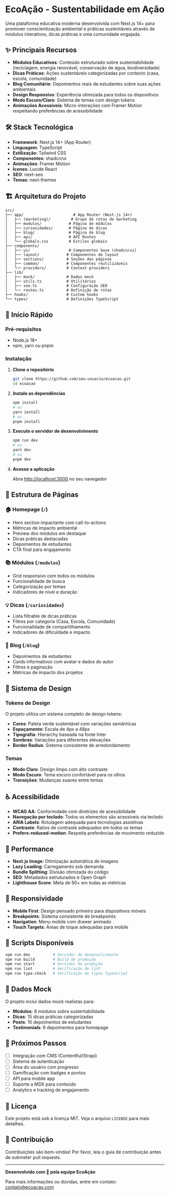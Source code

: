 # EcoAção - Sustentabilidade em Ação

Uma plataforma educativa moderna desenvolvida com Next.js 14+ para promover conscientização ambiental e práticas sustentáveis através de módulos interativos, dicas práticas e uma comunidade engajada.

## ✨ Principais Recursos

- **Módulos Educativos**: Conteúdo estruturado sobre sustentabilidade (reciclagem, energia renovável, conservação de água, biodiversidade)
- **Dicas Práticas**: Ações sustentáveis categorizadas por contexto (casa, escola, comunidade)
- **Blog Comunitário**: Depoimentos reais de estudantes sobre suas ações ambientais
- **Design Responsivo**: Experiência otimizada para todos os dispositivos
- **Modo Escuro/Claro**: Sistema de temas com design tokens
- **Animações Acessíveis**: Micro-interações com Framer Motion respeitando preferências de acessibilidade

## 🛠️ Stack Tecnológica

- **Framework**: Next.js 14+ (App Router)
- **Linguagem**: TypeScript
- **Estilização**: Tailwind CSS
- **Componentes**: shadcn/ui
- **Animações**: Framer Motion
- **Ícones**: Lucide React
- **SEO**: next-seo
- **Temas**: next-themes

## 🏗️ Arquitetura do Projeto

```
src/
├── app/                      # App Router (Next.js 14+)
│   ├── (marketing)/         # Grupo de rotas de marketing
│   ├── modulos/            # Página de módulos
│   ├── curiosidades/       # Página de dicas
│   ├── blog/               # Página de blog
│   ├── api/                # API Routes
│   └── globals.css         # Estilos globais
├── components/
│   ├── ui/                 # Componentes base (shadcn/ui)
│   ├── layout/            # Componentes de layout
│   ├── sections/          # Seções das páginas
│   ├── common/            # Componentes reutilizáveis
│   └── providers/         # Context providers
├── lib/
│   ├── mock/              # Dados mock
│   ├── utils.ts           # Utilitários
│   ├── seo.ts             # Configuração SEO
│   └── routes.ts          # Definição de rotas
├── hooks/                 # Custom hooks
└── types/                 # Definições TypeScript
```

## 🚀 Início Rápido

### Pré-requisitos

- Node.js 18+ 
- npm, yarn ou pnpm

### Instalação

1. **Clone o repositório**
   ```bash
   git clone https://github.com/seu-usuario/ecoacao.git
   cd ecoacao
   ```

2. **Instale as dependências**
   ```bash
   npm install
   # ou
   yarn install
   # ou
   pnpm install
   ```

3. **Execute o servidor de desenvolvimento**
   ```bash
   npm run dev
   # ou
   yarn dev
   # ou
   pnpm dev
   ```

4. **Acesse a aplicação**
   
   Abra [http://localhost:3000](http://localhost:3000) no seu navegador

## 📁 Estrutura de Páginas

### 🏠 Homepage (`/`)
- Hero section impactante com call-to-actions
- Métricas de impacto ambiental
- Preview dos módulos em destaque
- Dicas práticas destacadas
- Depoimentos de estudantes
- CTA final para engajamento

### 📚 Módulos (`/modulos`)
- Grid responsivo com todos os módulos
- Funcionalidade de busca
- Categorização por temas
- Indicadores de nível e duração

### 💡 Dicas (`/curiosidades`)
- Lista filtrable de dicas práticas
- Filtros por categoria (Casa, Escola, Comunidade)
- Funcionalidade de compartilhamento
- Indicadores de dificuldade e impacto

### 📝 Blog (`/blog`)
- Depoimentos de estudantes
- Cards informativos com avatar e dados do autor
- Filtros e paginação
- Métricas de impacto dos projetos

## 🎨 Sistema de Design

### Tokens de Design

O projeto utiliza um sistema completo de design tokens:

- **Cores**: Paleta verde sustentável com variações semânticas
- **Espaçamento**: Escala de 4px a 48px
- **Tipografia**: Hierarchy baseada na fonte Inter
- **Sombras**: Variações para diferentes elevações
- **Border Radius**: Sistema consistente de arredondamento

### Temas

- **Modo Claro**: Design limpo com alto contraste
- **Modo Escuro**: Tema escuro confortável para os olhos
- **Transições**: Mudanças suaves entre temas

## ♿ Acessibilidade

- **WCAG AA**: Conformidade com diretrizes de acessibilidade
- **Navegação por teclado**: Todos os elementos são acessíveis via teclado
- **ARIA Labels**: Rotulagem adequada para tecnologias assistivas
- **Contraste**: Ratios de contraste adequados em todos os temas
- **Prefers-reduced-motion**: Respeita preferências de movimento reduzido

## 🔧 Performance

- **Next.js Image**: Otimização automática de imagens
- **Lazy Loading**: Carregamento sob demanda
- **Bundle Splitting**: Divisão otimizada do código
- **SEO**: Metadados estruturados e Open Graph
- **Lighthouse Score**: Meta de 90+ em todas as métricas

## 📱 Responsividade

- **Mobile First**: Design pensado primeiro para dispositivos móveis
- **Breakpoints**: Sistema consistente de breakpoints
- **Navigation**: Menu mobile com drawer animado
- **Touch Targets**: Áreas de toque adequadas para mobile

## 🔄 Scripts Disponíveis

```bash
npm run dev          # Servidor de desenvolvimento
npm run build        # Build de produção
npm run start        # Servidor de produção
npm run lint         # Verificação de lint
npm run type-check   # Verificação de tipos TypeScript
```

## 🌱 Dados Mock

O projeto inclui dados mock realistas para:

- **Módulos**: 8 módulos sobre sustentabilidade
- **Dicas**: 15 dicas práticas categorizadas
- **Posts**: 10 depoimentos de estudantes
- **Testimonials**: 6 depoimentos para homepage

## 🔮 Próximos Passos

- [ ] Integração com CMS (Contentful/Strapi)
- [ ] Sistema de autenticação
- [ ] Área do usuário com progresso
- [ ] Gamificação com badges e pontos
- [ ] API para mobile app
- [ ] Suporte a MDX para conteúdo
- [ ] Analytics e tracking de engajamento

## 📄 Licença

Este projeto está sob a licença MIT. Veja o arquivo `LICENSE` para mais detalhes.

## 🤝 Contribuição

Contribuições são bem-vindas! Por favor, leia o guia de contribuição antes de submeter pull requests.

---

**Desenvolvido com 💚 pela equipe EcoAção**

Para mais informações ou dúvidas, entre em contato: contato@ecoacao.com